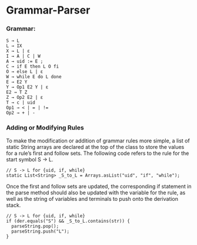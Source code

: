# Grammar-Parser

### Grammar:
```
S → L
L → IX
X → L | ε
I → A | C | W
A → uid := E ;
C → if E then L O fi
O → else L | ε
W → while E do L done
E → E2 Y
Y → Op1 E2 Y | ε
E2 → T Z
Z → Op2 E2 | ε
T → c | uid
Op1 → < | = | !=
Op2 → + | -
```

### Adding or Modifying Rules

To make the modification or addition of grammar rules more simple, a list of static String arrays are declared at the top of the class to store the values for a rule’s first and follow sets. The following code refers to the rule for the start symbol S → L.
```
// S -> L for {uid, if, while}
static List<String> _S_to_L = Arrays.asList("uid", "if", "while");
```

Once the first and follow sets are updated, the corresponding if statement in the parse method should also be updated with the variable for the rule, as well as the string of variables and terminals to push onto the derivation stack.
```
// S -> L for {uid, if, while}
if (der.equals("S") && _S_to_L.contains(str)) {
  parseString.pop();
  parseString.push("L");
}
```

